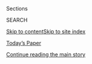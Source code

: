 <div id="app">

<div>

<div class="NYTAppHideMasthead css-1r6wvpq e1suatyy0">

<div class="section css-ui9rw0 e1suatyy2">

<div class="css-eph4ug er09x8g0">

<div class="css-6n7j50">

</div>

<span class="css-1dv1kvn">Sections</span>

<div class="css-10488qs">

<span class="css-1dv1kvn">SEARCH</span>

</div>

[Skip to content](#site-content)[Skip to site
index](#site-index)

</div>

<div class="css-10698na e1huz5gh0">

</div>

</div>

<div id="masthead-bar-one" class="section hasLinks css-15hmgas e1csuq9d3">

<div class="css-uqyvli e1csuq9d0">

</div>

<div class="css-1uqjmks e1csuq9d1">

</div>

<div class="css-9e9ivx">

[](https://myaccount.nytimes.com/auth/login?response_type=cookie&client_id=vi)

</div>

<div class="css-1bvtpon e1csuq9d2">

[Today’s Paper](https://www.nytimes.com/section/todayspaper)

</div>

</div>

</div>

</div>

<div data-aria-hidden="false">

<div id="site-content" data-role="main">

<div id="top-wrapper" class="css-15p45cc eaca97t0" type="top">

<div id="top-slug" class="css-19x0jxb eaca97t1" hidden="">

Advertisement

</div>

[Continue reading the main
story](#after-top)

<div class="ad top-wrapper" style="text-align:center;height:100%;display:block;min-height:90px">

<div id="top" class="place-ad" data-position="top" data-size-key="top">

</div>

</div>

<div id="after-top">

</div>

</div>

<div id="byline" class="section css-15h4p1b e9abtgs0">

<div class="css-1j21atc e1svk9qx1">

<div class="css-nfcc9b e1svk9qx3">

<div class="css-vl9dhg e1svk9qx5">

<div class="css-1nrhkj6 e1svk9qx6">

# Jason Gutierrez

</div>

## <span></span>

Jason Gutierrez, a reporter for The New York Times based in Manila, has
in the past used his middle names, Felipe Villamor, as his byline for
security reasons.

</div>

</div>

</div>

<div>

<div id="mid1-wrapper" class="css-1mn4oms eaca97t0" type="rank">

<div id="mid1-slug" class="css-1tag3rd eaca97t1">

Advertisement

</div>

[Continue reading the main
story](#after-mid1)

<div id="mid1" class="ad mid1-wrapper" style="text-align:center;height:100%;display:block">

</div>

<div id="after-mid1">

</div>

</div>

</div>

<div class="css-185go5a e1o5byef0">

<div class="css-15cbhtu">

  - [Latest](#stream-panel)
  - <span class="css-6n7j50">Search</span>
    <div class="control">
    <div class="label-container css-1dv1kvn">
    Search
    </div>
    <div class="css-wm4t3d">
    **<span id="clear-search-input" class="css-1dv1kvn">Clear this text
    input</span>
    </div>
    </div>
    <span class="css-1iovbfw"></span>

<div id="stream-panel" class="section css-8msx5b e1jz0cab1">

<div class="css-13mho3u">

1.  
    
    <div class="css-1cp3ece">
    
    <div class="css-1l4spti">
    
    [](/2020/07/10/world/asia/philippines-congress-media-duterte-abs-cbn.html)
    
    <div class="css-79elbk">
    
    ![](https://static01.nyt.com/images/2020/07/10/world/10philippines05/merlin_172364466_b768b049-10b0-406a-ba16-9c74568d6cbb-thumbWide.jpg?quality=75&auto=webp&disable=upscale)
    
    </div>
    
    ## Philippine Congress Officially Shuts Down Leading Broadcaster
    
    By voting not to renew the franchise of ABS-CBN, lawmakers silenced
    a major network that had come under fire from President Rodrigo
    Duterte.
    
    <div class="css-1nqbnmb ea5icrr0">
    
    By <span class="css-1n7hynb">Jason
    Gutierrez</span>
    
    </div>
    
    </div>
    
    <div class="css-1lc2l26 e1xfvim33">
    
    </div>
    
    </div>

2.  
    
    <div class="css-1cp3ece">
    
    <div class="css-1l4spti">
    
    [](/2020/07/03/world/asia/duterte-antiterrorism-law-philippines.html)
    
    <div class="css-79elbk">
    
    ![](https://static01.nyt.com/images/2020/07/03/world/03philippines01/merlin_173458995_db9496a1-6ad2-4cb2-ab8c-2b2844cd1d0b-thumbWide.jpg?quality=75&auto=webp&disable=upscale)
    
    </div>
    
    ## Duterte Signs Antiterrorism Bill in Philippines Despite Widespread Criticism
    
    Human rights groups say the new law will give the police and
    military forces more powers to stifle dissent.
    
    <div class="css-1nqbnmb ea5icrr0">
    
    By <span class="css-1n7hynb">Jason
    Gutierrez</span>
    
    </div>
    
    </div>
    
    <div class="css-1lc2l26 e1xfvim33">
    
    </div>
    
    </div>

3.  
    
    <div class="css-1cp3ece">
    
    <div class="css-1l4spti">
    
    [](/2020/06/14/business/maria-ressa-verdict-philippines-rappler.html)
    
    <div class="css-79elbk">
    
    ![](https://static01.nyt.com/images/2020/06/15/world/15philippines-journalists-1sub/merlin_173543946_ce7b353a-5ae5-450a-958c-24f4f9ebd6eb-thumbWide.jpg?quality=75&auto=webp&disable=upscale)
    
    </div>
    
    ## Maria Ressa, Crusading Journalist, Is Convicted in Philippines Libel Case
    
    The conviction of Ms. Ressa, a critic of President Rodrigo Duterte
    and his violent drug war, is the latest blow to press freedoms in
    the country.
    
    <div class="css-1nqbnmb ea5icrr0">
    
    By <span class="css-1n7hynb">Jason Gutierrez <span>and</span>
    Alexandra
    Stevenson</span>
    
    </div>
    
    </div>
    
    <div class="css-1lc2l26 e1xfvim33">
    
    </div>
    
    </div>

4.  
    
    <div class="css-1cp3ece">
    
    <div class="css-1l4spti">
    
    [](/2020/06/04/world/asia/duterte-philippines-terrorism-drug.html)
    
    <div class="css-79elbk">
    
    ![](https://static01.nyt.com/images/2020/06/04/world/04philippines-1/merlin_173146791_9199302c-f729-48c1-ba9d-1028298dbf57-thumbWide.jpg?quality=75&auto=webp&disable=upscale)
    
    </div>
    
    ## Philippine Dissenters May Face Terrorist Designation
    
    President Rodrigo Duterte is expected to sign legislation defining
    terrorism so broadly that critics of the government could easily be
    detained without charge.
    
    <div class="css-1nqbnmb ea5icrr0">
    
    By <span class="css-1n7hynb">Jason Gutierrez <span>and</span>
    Richard C.
    Paddock</span>
    
    </div>
    
    </div>
    
    <div class="css-1lc2l26 e1xfvim33">
    
    </div>
    
    </div>

5.  
    
    <div class="css-1cp3ece">
    
    <div class="css-1l4spti">
    
    [](/2020/06/02/world/asia/philippines-military-pact-us-duterte.html)
    
    <div class="css-79elbk">
    
    ![](https://static01.nyt.com/images/2020/06/02/world/02philippines/02philippines-thumbWide.jpg?quality=75&auto=webp&disable=upscale)
    
    </div>
    
    ## Philippines Backs Off Threat to Terminate Military Pact With U.S.
    
    In February President Rodrigo Duterte had angrily sought to end the
    Visiting Forces Agreement, seen as a buffer against Chinese power.
    Analysts saw the reversal as a sign of new wariness toward China.
    
    <div class="css-1nqbnmb ea5icrr0">
    
    By <span class="css-1n7hynb">Jason
    Gutierrez</span>
    
    </div>
    
    </div>
    
    <div class="css-1lc2l26 e1xfvim33">
    
    </div>
    
    </div>

6.  
    
    <div class="css-1cp3ece">
    
    <div class="css-1l4spti">
    
    [](/2020/05/15/world/asia/typhoon-vongfong-philippines-luzon.html)
    
    <div class="css-79elbk">
    
    ![](https://static01.nyt.com/images/2020/05/15/world/15philippines-typhoon-add1/merlin_172514115_910563d4-d428-429c-bb90-e72f3a89f103-thumbWide.jpg?quality=75&auto=webp&disable=upscale)
    
    </div>
    
    ## Severe Tropical Storm Vongfong Takes Aim at Philippine Heartland
    
    As the storm brought torrential rains to Luzon, an island that is
    home to 60 million people, officials warned that evacuation centers
    could become hotbeds for the spread of the coronavirus.
    
    <div class="css-1nqbnmb ea5icrr0">
    
    By <span class="css-1n7hynb">Jason
    Gutierrez</span>
    
    </div>
    
    </div>
    
    <div class="css-1lc2l26 e1xfvim33">
    
    </div>
    
    </div>

7.  
    
    <div class="css-1cp3ece">
    
    <div class="css-1l4spti">
    
    [](/2020/05/14/world/asia/duterte-philippines-tv-network-ABS-CBN.html)
    
    <div class="css-79elbk">
    
    ![](https://static01.nyt.com/images/2020/05/13/world/13philippines-1/merlin_172364493_9ece9389-d7af-4a0a-a91a-00d2b0a55b08-thumbWide.jpg?quality=75&auto=webp&disable=upscale)
    
    </div>
    
    ## Duterte’s Shutdown of TV Network Leaves Void Amid Coronavirus Crisis
    
    Critics of the Philippine president say the move was yet more
    evidence of an increasingly domineering government using a crisis
    like the pandemic to crack down on dissent.
    
    <div class="css-1nqbnmb ea5icrr0">
    
    By <span class="css-1n7hynb">Jason
    Gutierrez</span>
    
    </div>
    
    </div>
    
    <div class="css-1lc2l26 e1xfvim33">
    
    </div>
    
    </div>

8.  
    
    <div class="css-1cp3ece">
    
    <div class="css-1l4spti">
    
    [](/2020/05/13/world/asia/philippines-typhoon-vongfong.html)
    
    <div class="css-79elbk">
    
    ![](https://static01.nyt.com/images/2020/06/13/world/13philippines-typhoon-new/merlin_172475091_9cf50d47-e8f3-4dac-9b08-2c4d90cee7af-thumbWide.jpg?quality=75&auto=webp&disable=upscale)
    
    </div>
    
    ## Typhoon Vongfong Makes Landfall in the Philippines
    
    The powerful storm is on a path toward hitting Luzon, the country’s
    largest and most populous island, on Saturday.
    
    <div class="css-1nqbnmb ea5icrr0">
    
    By <span class="css-1n7hynb">Jason
    Gutierrez</span>
    
    </div>
    
    </div>
    
    <div class="css-1lc2l26 e1xfvim33">
    
    </div>
    
    </div>

9.  
    
    <div class="css-1cp3ece">
    
    <div class="css-1l4spti">
    
    [](/2020/05/05/world/asia/philippines-abs-cbn-duterte.html)
    
    <div class="css-79elbk">
    
    ![](https://static01.nyt.com/images/2020/05/05/world/05philippines-1-copy2/05philippines-1-copy2-thumbWide-v2.jpg?quality=75&auto=webp&disable=upscale)
    
    </div>
    
    ## Leading Philippine Broadcaster, Target of Duterte’s Ire, Forced Off the Air
    
    ABS-CBN has closely documented President Rodrigo Duterte’s brutal
    war on drugs that has left thousands of people dead. Such coverage
    has made it a target of the administration.
    
    <div class="css-1nqbnmb ea5icrr0">
    
    By <span class="css-1n7hynb">Jason
    Gutierrez</span>
    
    </div>
    
    </div>
    
    <div class="css-1lc2l26 e1xfvim33">
    
    </div>
    
    </div>

10. 
    
    <div class="css-1cp3ece">
    
    <div class="css-1l4spti">
    
    [](/2020/04/21/obituaries/heherson-alvarez-coronavirus-dead.html)
    
    <div class="css-79elbk">
    
    ![](https://static01.nyt.com/images/2020/04/22/world/21alvarez-virus-lost/21alvarez-virus-lost-thumbWide.jpg?quality=75&auto=webp&disable=upscale)
    
    </div>
    
    ### <span class="css-m70j1g">Those We’ve Lost</span>
    
    ## Heherson Alvarez, Fierce Opponent of Marcos Dictatorship, Dies at 80
    
    Mr. Alvarez escaped the brutal regime by fleeing to the United
    States, where he helped organize the opposition Movement for a Free
    Philippines.
    
    <div class="css-1nqbnmb ea5icrr0">
    
    By <span class="css-1n7hynb">Jason Gutierrez</span>
    
    </div>
    
    </div>
    
    <div class="css-1lc2l26 e1xfvim33">
    
    </div>
    
    </div>

<div class="css-13mho3u">

<div class="css-1t62hi8">

<div class="css-1stvaey">

Show
More

<div>

<div style="border:0;clip:rect(0 0 0 0);height:1px;margin:-1px;overflow:hidden;white-space:nowrap;padding:0;width:1px;position:absolute" data-role="log" data-aria-live="assertive">

</div>

<div style="border:0;clip:rect(0 0 0 0);height:1px;margin:-1px;overflow:hidden;white-space:nowrap;padding:0;width:1px;position:absolute" data-role="log" data-aria-live="assertive">

</div>

<div style="border:0;clip:rect(0 0 0 0);height:1px;margin:-1px;overflow:hidden;white-space:nowrap;padding:0;width:1px;position:absolute" data-role="log" data-aria-live="polite">

</div>

<div style="border:0;clip:rect(0 0 0 0);height:1px;margin:-1px;overflow:hidden;white-space:nowrap;padding:0;width:1px;position:absolute" data-role="log" data-aria-live="polite">

</div>

</div>

</div>

</div>

</div>

</div>

<div class="css-g6hk37 supplemental">

<div id="mid2-wrapper" class="css-10wkyv7 eaca97t0" type="lede">

<div id="mid2-slug" class="css-1tag3rd eaca97t1">

Advertisement

</div>

[Continue reading the main
story](#after-mid2)

<div id="mid2" class="ad mid2-wrapper" style="text-align:center;height:100%;display:block;min-height:250px">

</div>

<div id="after-mid2">

</div>

</div>

</div>

</div>

</div>

</div>

</div>

</div>

## Site Index

<div>

</div>

## Site Information Navigation

  - [© <span>2020</span> <span>The New York Times
    Company</span>](https://help.nytimes.com/hc/en-us/articles/115014792127-Copyright-notice)

<!-- end list -->

  - [NYTCo](https://www.nytco.com/)
  - [Contact
    Us](https://help.nytimes.com/hc/en-us/articles/115015385887-Contact-Us)
  - [Work with us](https://www.nytco.com/careers/)
  - [Advertise](https://nytmediakit.com/)
  - [T Brand Studio](http://www.tbrandstudio.com/)
  - [Your Ad
    Choices](https://www.nytimes.com/privacy/cookie-policy#how-do-i-manage-trackers)
  - [Privacy](https://www.nytimes.com/privacy)
  - [Terms of
    Service](https://help.nytimes.com/hc/en-us/articles/115014893428-Terms-of-service)
  - [Terms of
    Sale](https://help.nytimes.com/hc/en-us/articles/115014893968-Terms-of-sale)
  - [Site
    Map](https://spiderbites.nytimes.com)
  - [Help](https://help.nytimes.com/hc/en-us)
  - [Subscriptions](https://www.nytimes.com/subscription?campaignId=37WXW)

</div>

</div>
